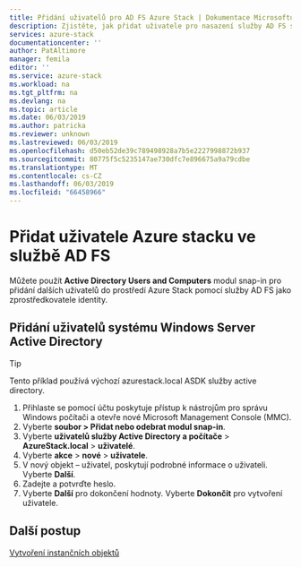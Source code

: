 ```yaml
---
title: Přidání uživatelů pro AD FS Azure Stack | Dokumentace Microsoftu
description: Zjistěte, jak přidat uživatele pro nasazení služby AD FS služby Azure Stack
services: azure-stack
documentationcenter: ''
author: PatAltimore
manager: femila
editor: ''
ms.service: azure-stack
ms.workload: na
ms.tgt_pltfrm: na
ms.devlang: na
ms.topic: article
ms.date: 06/03/2019
ms.author: patricka
ms.reviewer: unknown
ms.lastreviewed: 06/03/2019
ms.openlocfilehash: d50eb52de39c789498928a7b5e2227998872b937
ms.sourcegitcommit: 80775f5c5235147ae730dfc7e896675a9a79cdbe
ms.translationtype: MT
ms.contentlocale: cs-CZ
ms.lasthandoff: 06/03/2019
ms.locfileid: "66458966"
---
```

# <a name="add-azure-stack-users-in-ad-fs"></a>Přidat uživatele Azure stacku ve službě AD FS
Můžete použít **Active Directory Users and Computers** modul snap-in pro přidání dalších uživatelů do prostředí Azure Stack pomocí služby AD FS jako zprostředkovatele identity.

## <a name="add-windows-server-active-directory-users"></a>Přidání uživatelů systému Windows Server Active Directory
> [!TIP]
> Tento příklad používá výchozí azurestack.local ASDK služby active directory. 

1. Přihlaste se pomocí účtu poskytuje přístup k nástrojům pro správu Windows počítači a otevře nové Microsoft Management Console (MMC).
2. Vyberte **soubor > Přidat nebo odebrat modul snap-in**.
3. Vyberte **uživatelů služby Active Directory a počítače** > **AzureStack.local** > **uživatelé**.
4. Vyberte **akce** > **nové** > **uživatele**.
5. V nový objekt – uživatel, poskytují podrobné informace o uživateli. Vyberte **Další**.
6. Zadejte a potvrďte heslo.
7. Vyberte **Další** pro dokončení hodnoty. Vyberte **Dokončit** pro vytvoření uživatele.


## <a name="next-steps"></a>Další postup
[Vytvoření instančních objektů](azure-stack-create-service-principals.md)